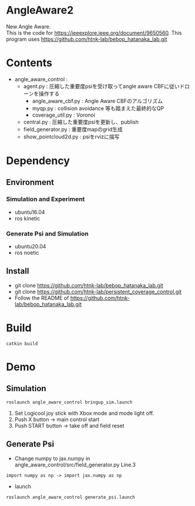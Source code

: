 # AngleAware2
New Angle Aware.  
This is the code for https://ieeexplore.ieee.org/document/9650560.
This program uses https://github.com/htnk-lab/bebop_hatanaka_lab.git

# Contents
- angle_aware_control :
    - agent.py :  圧縮した重要度psiを受け取ってangle aware CBFに従いドローンを操作する
        - angle_aware_cbf.py : Angle Aware CBFのアルゴリズム
        - myqp.py : collision avoidance 等も踏まえた最終的なQP
        - coverage_util.py : Voronoi
    - central.py : 圧縮した重要度psiを更新し、publish
    - field_generator.py : 重要度mapのgrid生成
    - show_pointcloud2d.py : psiをrvizに描写

# Dependency
## Environment
### Simulation and Experiment
- ubuntu16.04
- ros kinetic
### Generate Psi and Simulation
- ubuntu20.04
- ros noetic

## Install
- git clone https://github.com/htnk-lab/bebop_hatanaka_lab.git
- git clone https://github.com/htnk-lab/persistent_coverage_control.git
- Follow the README of https://github.com/htnk-lab/bebop_hatanaka_lab.git

# Build
```
catkin build
```

# Demo
## Simulation
```
roslaunch angle_aware_control bringup_sim.launch
```
1. Set Logicool joy stick with Xbox mode and mode light off.
1. Push X button -> main control start
1. Push START button -> take off and field reset

## Generate Psi
- Change numpy to jax.numpy in angle_aware_control/src/field_generator.py Line.3
```
import numpy as np -> import jax.numpy as np
```
- launch
```
roslaunch angle_aware_control generate_psi.launch
```

